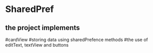 # SharedPref
<h2>the project implements </h2>
#cardView
#storing data using sharedPrefence methods
#the use of editText, textView and buttons
